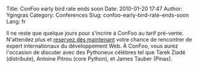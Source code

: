 Title: ConFoo early bird rate ends soon
Date: 2010-01-20 17:47
Author: Ygingras
Category: Conferences
Slug: confoo-early-bird-rate-ends-soon
Lang: fr

Il ne reste que quelque jours pour s'incrire à ConFoo au tarif
pré-vente. N'attendez plus et [reservez dès maintenant][] votre chance
de rencontrer de expert internationaux du développement Web. À ConFoo,
vous aurez l'occasion de discuter avec des Pythoneux célèbres tel que
Tarek Ziadé (distribute), Antoine Pitrou (core Python), et James Tauber
(Pinax).

  [reservez dès maintenant]: http://confoo.ca/fr/register
